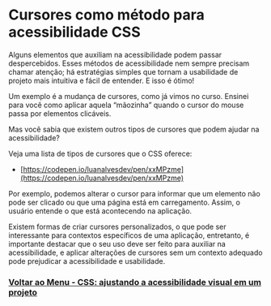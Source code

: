 # Cursores como método para acessibilidade CSS

Alguns elementos que auxiliam na acessibilidade podem passar despercebidos. Esses métodos de acessibilidade nem sempre precisam chamar atenção; há estratégias simples que tornam a usabilidade de projeto mais intuitiva e fácil de entender. E isso é ótimo!

Um exemplo é a mudança de cursores, como já vimos no curso. Ensinei para você como aplicar aquela “mãozinha” quando o cursor do mouse passa por elementos clicáveis.

Mas você sabia que existem outros tipos de cursores que podem ajudar na acessibilidade?

Veja uma lista de tipos de cursores que o CSS oferece:

- [https://codepen.io/luanalvesdev/pen/xxMPzme](https://codepen.io/luanalvesdev/pen/xxMPzme)

Por exemplo, podemos alterar o cursor para informar que um elemento não pode ser clicado ou que uma página está em carregamento. Assim, o usuário entende o que está acontecendo na aplicação.

Existem formas de criar cursores personalizados, o que pode ser interessante para contextos específicos de uma aplicação, entretanto, é importante destacar que o seu uso deve ser feito para auxiliar na acessibilidade, e aplicar alterações de cursores sem um contexto adequado pode prejudicar a acessibilidade e usabilidade.

### [Voltar ao Menu - CSS: ajustando a acessibilidade visual em um projeto](../menu.md)
